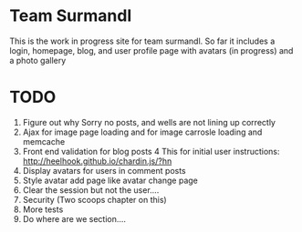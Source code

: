 Team Surmandl
==============

This is the work in progress site for team surmandl.  So far it includes a login, homepage, blog, and user profile page with avatars (in progress) and a photo gallery


TODO
========
1.  Figure out why Sorry no posts, and wells are not lining up correctly
2.  Ajax for image page loading and for image carrosle loading and memcache
3.  Front end validation for blog posts
4   This for initial user instructions: http://heelhook.github.io/chardin.js/?hn
5.  Display avatars for users in comment posts
6.  Style avatar add page like avatar change page
7.  Clear the session but not the user....
8.  Security (Two scoops chapter on this)
9.  More tests
10. Do where are we section....


